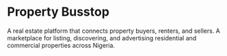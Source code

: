 # Property Busstop

A real estate platform that connects property buyers, renters, and sellers. A marketplace for listing, discovering, and advertising residential and commercial properties across Nigeria.
